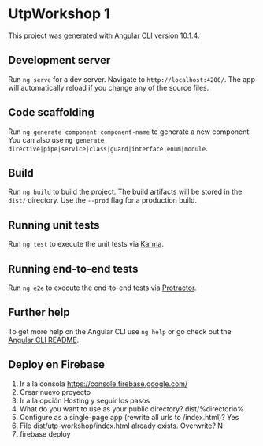 # UtpWorkshop 1

This project was generated with [Angular CLI](https://github.com/angular/angular-cli) version 10.1.4.

## Development server

Run `ng serve` for a dev server. Navigate to `http://localhost:4200/`. The app will automatically reload if you change any of the source files.

## Code scaffolding

Run `ng generate component component-name` to generate a new component. You can also use `ng generate directive|pipe|service|class|guard|interface|enum|module`.

## Build

Run `ng build` to build the project. The build artifacts will be stored in the `dist/` directory. Use the `--prod` flag for a production build.

## Running unit tests

Run `ng test` to execute the unit tests via [Karma](https://karma-runner.github.io).

## Running end-to-end tests

Run `ng e2e` to execute the end-to-end tests via [Protractor](http://www.protractortest.org/).

## Further help

To get more help on the Angular CLI use `ng help` or go check out the [Angular CLI README](https://github.com/angular/angular-cli/blob/master/README.md).

## Deploy en Firebase

1. Ir a la consola https://console.firebase.google.com/
2. Crear nuevo proyecto
3. Ir a la opción Hosting y seguir los pasos
4. What do you want to use as your public directory? dist/%directorio%
5. Configure as a single-page app (rewrite all urls to /index.html)? Yes
6. File dist/utp-workshop/index.html already exists. Overwrite? N
7. firebase deploy
